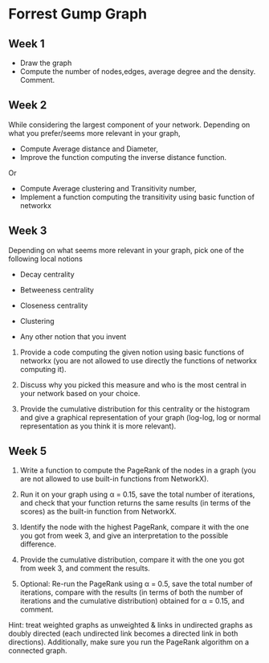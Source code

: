 # Forrest Gump Graph

## Week 1
- Draw the graph
- Compute the number of nodes,edges, average degree and the density. Comment.

## Week 2
While considering the largest component of your network. Depending on what you prefer/seems
more relevant in your graph,
- Compute Average distance and Diameter,
- Improve the function computing the inverse distance function.

Or

- Compute Average clustering and Transitivity number,
- Implement a function computing the transitivity using basic function of networkx

## Week 3
Depending on what seems more relevant in your graph, pick one of the following local notions

- Decay centrality

- Betweeness centrality

- Closeness centrality

- Clustering

- Any other notion that you invent

1) Provide a code computing the given notion using basic functions of networkx (you are not allowed to use directly the functions of networkx computing it).

2) Discuss why you picked this measure and who is the most central in your network based on your choice.

3) Provide the cumulative distribution for this centrality or the histogram and give a graphical representation of your graph (log-log, log or normal representation as you think it is more relevant). 

## Week 5
1) Write a function to compute the PageRank of the nodes in a graph (you are not allowed to use built-in functions from NetworkX).

2) Run it on your graph using α = 0.15, save the total number of iterations, and check that your function returns the same results (in terms of the scores) as the built-in function from NetworkX.

3) Identify the node with the highest PageRank, compare it with the one you got from week 3, and give an interpretation to the possible difference.

4) Provide the cumulative distribution, compare it with the one you got from week 3, and comment the results. 

5) Optional: Re-run the PageRank using α = 0.5, save the total number of iterations, compare with the results (in terms of both the number of iterations and the cumulative distribution) obtained for α = 0.15, and comment.

Hint: treat weighted graphs as unweighted & links in undirected graphs as doubly directed (each undirected link becomes a directed link in both directions).
Additionally, make sure you run the PageRank algorithm on a connected graph.
